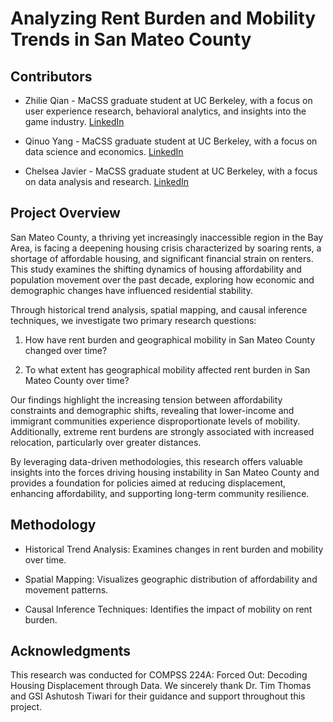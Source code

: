 # Analyzing Rent Burden and Mobility Trends in San Mateo County

## Contributors
- Zhilie Qian - MaCSS graduate student at UC Berkeley, with a focus on user experience research, behavioral analytics, and insights into the game industry. [LinkedIn](https://www.linkedin.com/in/zhilieqian/)

- Qinuo Yang - MaCSS graduate student at UC Berkeley, with a focus on data science and economics. [LinkedIn](https://www.linkedin.com/in/qinuoyang/)

- Chelsea Javier - MaCSS graduate student at UC Berkeley, with a focus on data analysis and research. [LinkedIn](https://www.linkedin.com/in/chelsjav/)

## Project Overview

San Mateo County, a thriving yet increasingly inaccessible region in the Bay Area, is facing a deepening housing crisis characterized by soaring rents, a shortage of affordable housing, and significant financial strain on renters. This study examines the shifting dynamics of housing affordability and population movement over the past decade, exploring how economic and demographic changes have influenced residential stability.

Through historical trend analysis, spatial mapping, and causal inference techniques, we investigate two primary research questions:

1. How have rent burden and geographical mobility in San Mateo County changed over time?

2. To what extent has geographical mobility affected rent burden in San Mateo County over time?

Our findings highlight the increasing tension between affordability constraints and demographic shifts, revealing that lower-income and immigrant communities experience disproportionate levels of mobility. Additionally, extreme rent burdens are strongly associated with increased relocation, particularly over greater distances.

By leveraging data-driven methodologies, this research offers valuable insights into the forces driving housing instability in San Mateo County and provides a foundation for policies aimed at reducing displacement, enhancing affordability, and supporting long-term community resilience.

## Methodology

- Historical Trend Analysis: Examines changes in rent burden and mobility over time.

- Spatial Mapping: Visualizes geographic distribution of affordability and movement patterns.

- Causal Inference Techniques: Identifies the impact of mobility on rent burden.

## Acknowledgments

This research was conducted for COMPSS 224A: Forced Out: Decoding Housing Displacement through Data. We sincerely thank Dr. Tim Thomas and GSI Ashutosh Tiwari for their guidance and support throughout this project.
